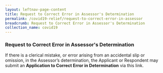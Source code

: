 ```yaml
---
layout: leftnav-page-content
title: Request to Correct Error in Assessor's Determination
permalink: /covid19-relief/request-to-correct-error-in-assessor
breadcrumb: Request to Correct Error in Assessor's Determination
collection_name: covid19
---
```


### Request to Correct Error in Assessor's Determination ###

If there is a clerical mistake, or error arising from an accidental slip or omission, in the Assessor’s determination, the Applicant or Respondent may submit an <b>Application to Correct Error in Determination</b> via this link.
